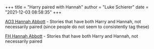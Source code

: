 +++
title = "Harry paired with Hannah"
author = "Luke Schierer"
date = "2021-12-03 08:58:35"
+++

[AO3 Hannah Abbott](
https://archiveofourown.org/works?work_search%5Bsort_column%5D=revised_at&include_work_search%5Bfandom_ids%5D%5B%5D=136512&include_work_search%5Bcharacter_ids%5D%5B%5D=1803&include_work_search%5Bcharacter_ids%5D%5B%5D=12955&work_search%5Bother_tag_names%5D=&exclude_work_search%5Bfandom_ids%5D%5B%5D=27&exclude_work_search%5Bfandom_ids%5D%5B%5D=115613&exclude_work_search%5Bfandom_ids%5D%5B%5D=269708&exclude_work_search%5Bfandom_ids%5D%5B%5D=11055523&exclude_work_search%5Brelationship_ids%5D%5B%5D=107189&exclude_work_search%5Brelationship_ids%5D%5B%5D=99&exclude_work_search%5Brelationship_ids%5D%5B%5D=1600&exclude_work_search%5Brelationship_ids%5D%5B%5D=9510&exclude_work_search%5Brelationship_ids%5D%5B%5D=10760&work_search%5Bexcluded_tag_names%5D=Good+Severus+Snape%2CNice+Severus+Snape%2CProtective+Severus+Snape%2CSeveritus+%7C+Severus+Snape+is+Harry+Potter%27s+Parent%2CFemale+Harry+Potter%2CTrans+Female+Harry+Potter%2CSlash%2CPre-Slash%2CMale+Slash%2CHarry+Potter%2FTom+Riddle%2CHarry+Potter%2FTom+Riddle+%7C+Voldemort%2CHarry+Potter+%26+Tom+Riddle%2CHarry+Potter+%26+Tom+Riddle+%7C+Voldemort%2CTom+Riddle%2FGinny+Weasley%2CTom+Riddle+%7C+Voldemort+%26+Ginny+Weasley%2CTom+Riddle+%26+Ginny+Weasley%2CTom+Riddle+%7C+Voldemort%2FGinny+Weasley%2CGinny+Weasley+Bashing%2CHermione+Granger%2FHarry+Potter%2FRon+Weasley%2CSirius+Black%2FHermione+Granger%2CHermione+Granger%2FRemus+Lupin%2CFleur+Delacour%2FHermione+Granger%2CFleur+Delacour%2FHarry+Potter%2CHermione+Granger%2FJames+Potter%2CAlbus+Severus+Potter%2CLily+Evans+Potter%2FSeverus+Snape%2CBellatrix+Black+Lestrange%2FHarry+Potter%2CHermione+Granger%2FBellatrix+Black+Lestrange%2CDraco+Malfoy%2FGinny+Weasley%2CNice+Draco+Malfoy%2CGood+Draco+Malfoy%2CGood+Dursley+Family+%28Harry+Potter%29%2CGood+Lucius+Malfoy%2CMentor+Severus+Snape%2CLily+Evans+Potter%2FTom+Riddle%2CLily+Evans+Potter%2FTom+Riddle+%7C+Voldemort%2CDraco+Malfoy+%26+Harry+Potter%2CDraco+Malfoy+%26+Harry+Potter+Friendship%2CHermione+Granger%2FGellert+Grindelwald%2CSane+Voldemort+%28Harry+Potter%29%2CSane+Tom+Riddle%2CSeverus+Snape%2FReader%2CSeverus+Snape%2FYou%2CTrans+Harry+Potter%2CTrans+Harry%2CRed-Haired+Harry+Potter%2CLGBTQ+Themes%2CCedric+Diggory%2FHarry+Potter%2CSibling+Incest%2CBellatrix+Black+Lestrange+%26+Harry+Potter%2CDraco+Malfoy%2FReader%2CHarry+Potter%2FReader%2CHermione+Granger%2FReader%2CRemus+Lupin%2FReader%2CGeorge+Weasley%2FReader%2CFred+Weasley%2FReader%2CRon+Weasley%2FReader%2CHarry+Potter%2FNymphadora+Tonks&work_search%5Bcrossover%5D=&work_search%5Bcomplete%5D=&work_search%5Bwords_from%5D=&work_search%5Bwords_to%5D=&work_search%5Bdate_from%5D=&work_search%5Bdate_to%5D=&work_search%5Bquery%5D=&work_search%5Blanguage_id%5D=en&commit=Sort+and+Filter&tag_id=Hannah+Abbott
) - Stories that have both Harry and Hannah, not necessarily paired (since
people do not seem to consistently tag these)

[FH Hannah Abbott](
https://fictionhunt.com/discover/search?q=&type=1&status=0&length=0&language=28&rating=0&followers=0&range=0&sort=0&fandoms=83&characters=228,105&characters_ex=119,414,95,154,118,117
) - Stories that have both Harry and Hannah, not necessarily paired
